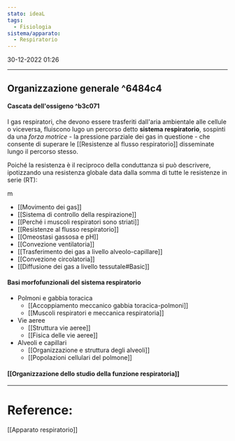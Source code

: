 ```yaml
---
stato: ideaL
tags:
  - Fisiologia
sistema/apparato:
  - Respiratorio
---
```

30-12-2022 01:26

--- 

## Organizzazione generale ^6484c4
#### Cascata dell'ossigeno ^b3c071
I gas respiratori, che devono essere trasferiti dall'aria ambientale alle cellule o viceversa, fluiscono lugo un percorso detto **sistema respiratorio**, sospinti da una *forza motrice* - la pressione parziale dei gas in questione - che consente di superare le [[Resistenze al flusso respiratorio]] disseminate lungo il percorso stesso.

Poiché la resistenza è il reciproco della conduttanza si può descrivere, ipotizzando una resistenza globale data dalla somma di tutte le resistenze in serie (RT):

m
- [[Movimento dei gas]]
- [[Sistema di controllo della respirazione]]
- [[Perché i muscoli respiratori sono striati]]
- [[Resistenze al flusso respiratorio]]
- [[Omeostasi gassosa e pH]]
- [[Convezione ventilatoria]]
- [[Trasferimento dei gas a livello alveolo-capillare]]
- [[Convezione circolatoria]]
- [[Diffusione dei gas a livello tessutale#Basic]] 
#### Basi morfofunzionali del sistema respiratorio
- Polmoni e gabbia toracica
	- [[Accoppiamento meccanico gabbia toracica-polmoni]]
	- [[Muscoli respiratori e meccanica respiratoria]]
- Vie aeree
	- [[Struttura vie aeree]]
	- [[Fisica delle vie aeree]]
- Alveoli e capillari
	- [[Organizzazione e struttura degli alveoli]]
	- [[Popolazioni cellulari del polmone]]
#### [[Organizzazione dello studio della funzione respiratoria]]















--- 
# Reference:
[[Apparato respiratorio]]

